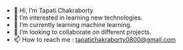 - 👋 Hi, I’m Tapati Chakraborty
- 👀 I’m interested in learning new technologies.
- 🌱 I’m currently learning machine learning.
- 💞️ I’m looking to collaborate on different projects.
- 📫 How to reach me : tapatichakraborty0800@gmail.com

<!---
tapati-chakraborty/tapati-chakraborty is a ✨ special ✨ repository because its `README.md` (this file) appears on your GitHub profile.
You can click the Preview link to take a look at your changes.
--->
